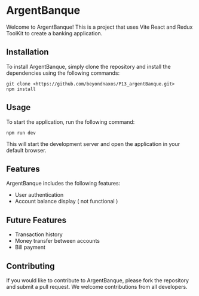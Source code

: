 # ArgentBanque

Welcome to ArgentBanque! This is a project that uses Vite React and Redux ToolKit to create a banking application.

## Installation

To install ArgentBanque, simply clone the repository and install the dependencies using the following commands:

```
git clone <https://github.com/beyondnaxos/P13_argentBanque.git>
npm install

```

## Usage

To start the application, run the following command:

```
npm run dev

```

This will start the development server and open the application in your default browser.

## Features

ArgentBanque includes the following features:

- User authentication
- Account balance display ( not functional )


## Future Features
- Transaction history 
- Money transfer between accounts
- Bill payment 

## Contributing

If you would like to contribute to ArgentBanque, please fork the repository and submit a pull request. We welcome contributions from all developers.